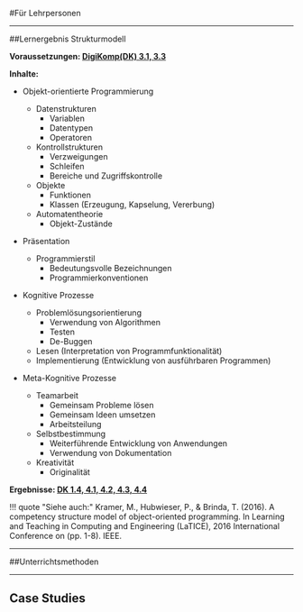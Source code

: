 #Für Lehrpersonen

---


##Lernergebnis Strukturmodell

**Voraussetzungen: [DigiKomp(DK) 3.1, 3.3](https://digikomp.at/index.php?id=585&L=0)** 

**Inhalte:**

* Objekt-orientierte Programmierung
    * Datenstrukturen
        * Variablen
        * Datentypen
        * Operatoren
    * Kontrollstrukturen
        * Verzweigungen
        * Schleifen
        * Bereiche und Zugriffskontrolle
    * Objekte
        * Funktionen
        * Klassen (Erzeugung, Kapselung, Vererbung)
    * Automatentheorie
        * Objekt-Zustände


* Präsentation
    * Programmierstil
        * Bedeutungsvolle Bezeichnungen
        * Programmierkonventionen


* Kognitive Prozesse
    * Problemlösungsorientierung
        * Verwendung von Algorithmen
        * Testen
        * De-Buggen
	* Lesen (Interpretation von Programmfunktionalität)
    * Implementierung (Entwicklung von ausführbaren Programmen)


* Meta-Kognitive Prozesse
    * Teamarbeit
        * Gemeinsam Probleme lösen
        * Gemeinsam Ideen umsetzen
        * Arbeitsteilung
    * Selbstbestimmung
        * Weiterführende Entwicklung von Anwendungen
        * Verwendung von Dokumentation
    * Kreativität
        * Originalität
		

**Ergebnisse: [DK 1.4, 4.1, 4.2, 4.3, 4.4](https://digikomp.at/index.php?id=585&L=0)**


!!! quote "Siehe auch:" 
    Kramer, M., Hubwieser, P., & Brinda, T. (2016). A competency structure model of object-oriented programming. In Learning and Teaching in Computing and Engineering (LaTICE), 2016 International Conference on (pp. 1-8). IEEE.

--- 

##Unterrichtsmethoden

---

## Case Studies
